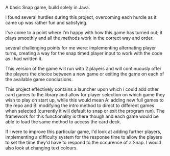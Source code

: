 A basic Snap game, build solely in Java.

I found several hurdles during this project, overcoming each hurdle as it came up was rather fun and satisfying.

I've come to a point where I'm happy with how this game has turned out; it plays smoothly and all the methods work in the correct way and order.

several challenging points for me were: implementing alternating player turns, creating a way for the snap timed player input to work with the code
as i had written it.

This version of the game will run with 2 players and will continuously offer the players the choice between a new game or exiting the game on
each of the available game conclusions.

This project effectively contains a launcher upon which i could add other card games to the library and allow for player selection on which game
they wish to play on start up, while this would mean A: adding new full games to the repo and B: modifying the intro method to direct to different
games when selected (currently it will default to snap or exit the program run). The framework for this functionality is there though and each
game would be able to load the same method to access the card deck.

If i were to improve this particular game, I'd look at adding further players, implementing a difficulty system for the response time to allow the 
players to set the time they'd have to respond to the occurence of a Snap. I would also look at changing text colours.
